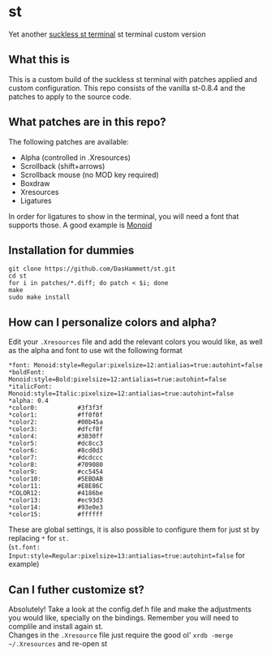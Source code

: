 # st
Yet another [suckless st terminal](https://st.suckless.org/) st terminal custom version

## What this is

This is a custom build of the suckless st terminal with patches applied and custom configuration. This repo consists of the vanilla st-0.8.4 and the patches to apply to the source code.


## What patches are in this repo?
The following patches are available:
* Alpha (controlled in .Xresources)
* Scrollback (shift+arrows)
* Scrollback mouse (no MOD key required)
* Boxdraw
* Xresources
* Ligatures

In order for ligatures to show in the terminal, you will need a font that supports those. A good example is [Monoid](https://github.com/larsenwork/monoid)

## Installation for dummies
```
git clone https://github.com/DasHammett/st.git
cd st
for i in patches/*.diff; do patch < $i; done
make
sudo make install
```
## How can I personalize colors and alpha?
Edit your ```.Xresources``` file and add the relevant colors you would like, as well as the alpha and font to use wit the following format
```
*font: Monoid:style=Regular:pixelsize=12:antialias=true:autohint=false
*boldFont: Monoid:style=Bold:pixelsize=12:antialias=true:autohint=false
*italicFont: Monoid:style=Italic:pixelsize=12:antialias=true:autohint=false
*alpha: 0.4
*color0:           #3f3f3f
*color1:           #ff0f0f
*color2:           #00b45a
*color3:           #dfcf8f
*color4:           #3030ff
*color5:           #dc8cc3
*color6:           #8cd0d3
*color7:           #dcdccc
*color8:           #709080
*color9:           #cc5454
*color10:          #5EBDAB
*color11:          #E8E86C
*COLOR12:          #4186be
*color13:          #ec93d3
*color14:          #93e0e3
*color15:          #ffffff
```
These are global settings, it is also possible to configure them for just st by replacing `*` for `st.`\
(```st.font: Input:style=Regular:pixelsize=13:antialias=true:autohint=false``` for example)

## Can I futher customize st?
Absolutely! Take a look at the config.def.h file and make the adjustments you would like, specially on the bindings. Remember you will need to complile and install again st.\
Changes in the `.Xresource` file just require the good ol' `xrdb -merge ~/.Xresources` and re-open st

